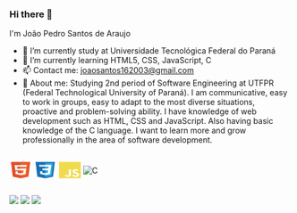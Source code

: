 ### Hi there 👋
I'm João Pedro Santos de Araujo

- 🔭 I’m currently study at Universidade Tecnológica Federal do Paraná 
- 🌱 I’m currently learning HTML5, CSS, JavaScript, C 
- 📫 Contact me: joaosantos162003@gmail.com
- 👦 About me: Studying 2nd period of Software Engineering at UTFPR (Federal Technological University of Paraná).
I am communicative, easy to work in groups, easy to adapt to the most diverse situations, proactive and problem-solving ability. I have knowledge of web development such as HTML, CSS and JavaScript. Also having basic knowledge of the C language. I want to learn more and grow professionally in the area of software development.

<div style="display: inline_block"><br>
  <img align="center" alt="HTML" height="30" width="40" src="https://raw.githubusercontent.com/devicons/devicon/master/icons/html5/html5-original.svg">
  <img align="center" alt="CSS" height="30" width="40" src="https://raw.githubusercontent.com/devicons/devicon/master/icons/css3/css3-original.svg">
  <img align="center" alt="Js" height="30" width="40" src="https://raw.githubusercontent.com/devicons/devicon/master/icons/javascript/javascript-plain.svg">
  <img align="center" alt="C" height="40" width="40" src="https://lh3.googleusercontent.com/pw/AMWts8A-E4TASHzFXVj-Z6P9LmoJhlz8AQqkY6iMknQE76A_OwWj3N5rSwm6wOQo3DqLx_Wec5TyGyfKTnTLowfwr4rVkNEXWO4BuYDYoqUCb67tasBMe8kawPbGUhazyaXK-5-M8QafgyntIOQMQHyE0Iyc=s587-no?authuser=0">
  

 <img align="right"  height="150" style="border-radius:50px;" >
</div>
  
  ##
 
<div> 
  

  <a href = "mailto:joaosantos162003@gmail.com"><img src="https://img.shields.io/badge/-Gmail-%23333?style=for-the-badge&logo=gmail&logoColor=white" target="_blank"></a>
  <a href="https://www.linkedin.com/in/joaopedrosaraujo/" target="_blank"><img src="https://img.shields.io/badge/-LinkedIn-%230077B5?style=for-the-badge&logo=linkedin&logoColor=white" target="_blank"></a>
  <a href="https://instagram.com/santosajoao" target="_blank"><img src="https://img.shields.io/badge/-Instagram-%23E4405F?style=for-the-badge&logo=instagram&logoColor=white" target="_blank"></a>
  
</div>
